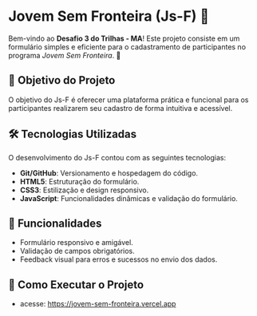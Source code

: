 # Jovem Sem Fronteira (Js-F) 🚀

Bem-vindo ao **Desafio 3 do Trilhas - MA**! Este projeto consiste em um formulário simples e eficiente para o cadastramento de participantes no programa *Jovem Sem Fronteira*. 📝

## 🎯 Objetivo do Projeto

O objetivo do Js-F é oferecer uma plataforma prática e funcional para os participantes realizarem seu cadastro de forma intuitiva e acessível.

## 🛠️ Tecnologias Utilizadas

O desenvolvimento do Js-F contou com as seguintes tecnologias:

- **Git/GitHub**: Versionamento e hospedagem do código.
- **HTML5**: Estruturação do formulário.
- **CSS3**: Estilização e design responsivo.
- **JavaScript**: Funcionalidades dinâmicas e validação do formulário.

## 📑 Funcionalidades

- Formulário responsivo e amigável.
- Validação de campos obrigatórios.
- Feedback visual para erros e sucessos no envio dos dados.

## 🚀 Como Executar o Projeto
- acesse: https://jovem-sem-fronteira.vercel.app



